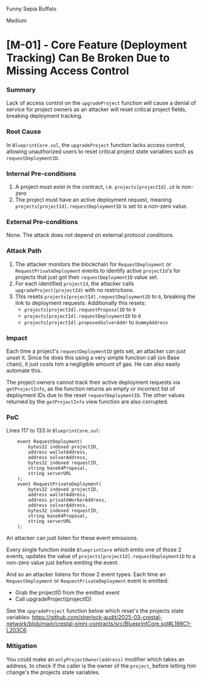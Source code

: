 Funny Sepia Buffalo

Medium

# [M-01] - Core Feature (Deployment Tracking) Can Be Broken Due to Missing Access Control

### Summary

Lack of access control on the `upgradeProject` function will cause a denial of service for project owners as an attacker will reset critical project fields, breaking deployment tracking.


### Root Cause

In `BlueprintCore.sol`, the `upgradeProject` function lacks access control, allowing unauthorized users to reset critical project state variables such as `requestDeploymentID`.


### Internal Pre-conditions

1. A project must exist in the contract, i.e. `projects[projectId].id` is non-zero 
2. The project must have an active deployment request, meaning `projects[projectId].requestDeploymentID` is set to a non-zero value.

### External Pre-conditions

None. The attack does not depend on external protocol conditions.


### Attack Path

1. The attacker monitors the blockchain for `RequestDeployment` or `RequestPrivateDeployment` events to identify active `projectId`'s for projects that just got their `requestDeploymentID` value set.
2. For each identified `projectId`, the attacker calls `upgradeProject(projectId)` with no restrictions.
3. This resets `projects[projectId].requestDeploymentID` to `0`, breaking the link to deployment requests. Additionally this resets:
     - `projects[projectId].requestProposalID` to `0`
     - `projects[projectId].requestDeploymentID` to `0`
     - `projects[projectId].proposedSolverAddr` to `dummyAddress` 

### Impact

Each time a project's `requestDeploymentID` gets set, an attacker can just unset it. Since he does this using a very simple function call (on Base chain), it just costs him a negligible amount of gas. He can also easily automate this.

The project owners cannot track their active deployment requests via `getProjectInfo`, as the function returns an empty or incorrect list of deployment IDs due to the reset `requestDeploymentID`. The other values returned by the `getProjectInfo` view function are also corrupted. 


### PoC

Lines 117 to 133 in `BlueprintCore.sol`:
```solidity
    event RequestDeployment(
        bytes32 indexed projectID,
        address walletAddress,
        address solverAddress,
        bytes32 indexed requestID,
        string base64Proposal,
        string serverURL
    );
    event RequestPrivateDeployment(
        bytes32 indexed projectID,
        address walletAddress,
        address privateWorkerAddress,
        address solverAddress,
        bytes32 indexed requestID,
        string base64Proposal,
        string serverURL
    );
```

An attacker can just listen for these event emissions.

Every single function inside `BlueprintCore` which emits one of those 2 events, updates the value of `projects[projectId].requestDeploymentID` to a non-zero value just before emiting the event.

And so an attacker listens for those 2 event types. Each time an `RequestDeployment` or `RequestPrivateDeployment` event is emitted:
- Grab the projectID from the emitted event
- Call upgradeProject(projectID)

See the `upgradeProject` function below which reset's the projects state variables:
https://github.com/sherlock-audit/2025-03-crestal-network/blob/main/crestal-omni-contracts/src/BlueprintCore.sol#L198C1-L203C6

### Mitigation

You could make an `onlyProjectOwner(address)` modifier which takes an address, to check if the caller is the owner of the `project`, before letting him change's the projects state variables.
